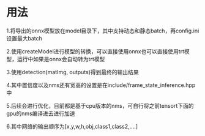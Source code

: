 # 用法
1.将导出的onnx模型放在model目录下，其中支持动态和静态batch，再config.ini设置最大batch

2.使用createModel进行模型的转换，可以直接使用onnx也可以直接使用trt模型，运行中如果是onnx会自动转为trt模型

3.使用detection(matImg, outputs)得到最终的输出结果

4.其中置信度以及nms还有宽高的设置是在include/frame_state_inference.hpp中

5.后续会进行优化，目前都是基于cpu版本的nms，可自行将之前tensort下面的gpu的nms编译进去进行加速

6.其中网络的输出顺序为[x,y,w,h,obj,class1,class2,....]
